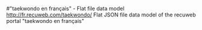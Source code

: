 #"taekwondo en français" - Flat file data model
http://fr.recuweb.com/taekwondo/
Flat JSON file data model of the recuweb portal "taekwondo en français"
